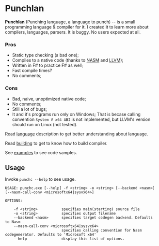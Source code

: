# Punchlan

**Punchlan** (Punching language, a language to punch) -- is a small programming language & compiler for it.
I created it to learn more about compilers, languages, parsers. It is buggy. No users expected at all.

### Pros

- Static type checking (a bad one);
- Compiles to a native code (thanks to [NASM](https://nasm.us) and [LLVM](https://llvm.org));
- Written in F# to practice F# as well;
- Fast compile times?
- No comments;

### Cons

- Bad, naive, unoptimized native code;
- No comments;
- Still a lot of bugs;
- It and it's programs run only on Windows; That is becase calling convention `System V x64 ABI` is not implemented,
but LLVM's version should run on Linux (not tested).

Read [language](LANGUAGE.md) description to get better understanding about language.

Read [building](BUILDING.md) to get to know how to build compiler.

See [examples](examples/) to see code samples.

## Usage

Invoke `punchc --help` to see usage.

```
USAGE: punchc.exe [--help] -f <string> -o <string> [--backend <nasm>] [--nasm-call-conv <microsoftx64|sysvx64>]

OPTIONS:

    -f <string>           specifies main(starting) source file
    -o <string>           specifies output filename
    --backend <nasm>      specifies target codegen backend. Defaults to Nasm
    --nasm-call-conv <microsoftx64|sysvx64>
                          specifies calling convention for Nasm codegenerator. Defaults to 'Microsoft x64'
    --help                display this list of options.
```
